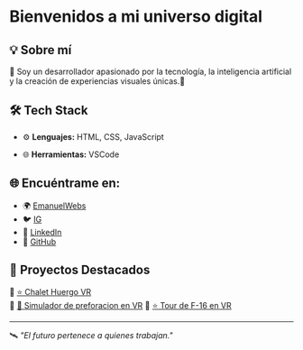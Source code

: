 <!-- Fondo animado estilo futurista -->
# Bienvenidos a mi universo digital


## 💡 Sobre mí

🎯 Soy un desarrollador apasionado por la tecnología, la inteligencia artificial y la creación de experiencias visuales únicas.🚀


## 🛠️ Tech Stack

- ⚙️ **Lenguajes:** HTML, CSS, JavaScript
<!--- 💻 **Frameworks:** React, Node.js, Next.js-->
- 🌐 **Herramientas:** VSCode


## 🌐 Encuéntrame en:

- 🌍 <a href="https://emanuelpb123.github.io/EmanuelWebV2/" target="_blank">EmanuelWebs</a>
- 🐦 <a href="https://www.instagram.com/emanuelpb2024/" target="_blank">IG</a>
- 💼 <a href="https://linkedin.com/in/tuusuario" target="_blank">LinkedIn</a>
- 🧠 <a href="https://github.com/EmanuelPB123/" target="_blank">GitHub</a>


## 📁 Proyectos Destacados

🔹 <a href="https://emanuelpb123.github.io/VRhuergo/" target="_blank">⭐ Chalet Huergo VR</a>  
🔹 <a href="https://emanuelpb123.github.io/VRoilsimu/" target="_blank">🚀 Simulador de preforacion en VR</a>
🔹 <a href="https://emanuelpb123.github.io/F-16-Tour/" target="_blank">⭐ Tour de F-16 en VR</a>


---

🛰️ _"El futuro pertenece a quienes trabajan."_

</div>

